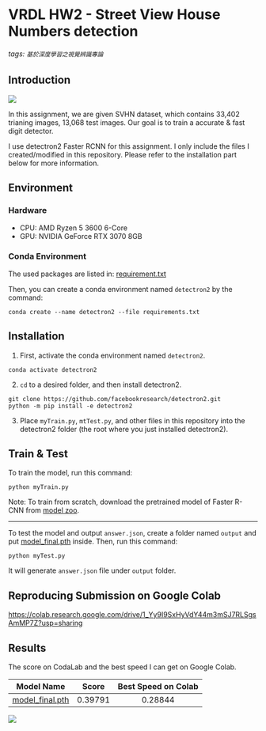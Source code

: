 # VRDL HW2 - Street View House Numbers detection
###### tags: `基於深度學習之視覺辨識專論`
## Introduction
![](https://i.imgur.com/NTT13MA.jpg)

In this assignment, we are given SVHN dataset, which contains 33,402 trianing images, 13,068 test images. Our goal is to train a accurate & fast digit detector.

I use detectron2 Faster RCNN for this assignment. I only include the files I created/modified in this repository. Please refer to the installation part below for more information.

## Environment
### Hardware
* CPU: AMD Ryzen 5 3600 6-Core
* GPU: NVIDIA GeForce RTX 3070 8GB

### Conda Environment
The used packages are listed in: [requirement.txt](https://drive.google.com/file/d/1VramN_qDKc84G0tdbePsmDLBieb-zmnz/view?usp=sharing)

Then, you can create a conda environment named `detectron2` by the command:
```
conda create --name detectron2 --file requirements.txt
```

## Installation
1. First, activate the conda environment named `detectron2`.
```
conda activate detectron2
```

2. `cd` to a desired folder, and then install detectron2.
```
git clone https://github.com/facebookresearch/detectron2.git
python -m pip install -e detectron2
```

3. Place `myTrain.py`, `mtTest.py`, and other files in this repository into the detectron2 folder (the root where you just installed detectron2).

## Train & Test

To train the model, run this command:
```
python myTrain.py
```
Note: To train from scratch, download the pretrained model of Faster R-CNN from [model zoo](https://github.com/facebookresearch/detectron2/blob/main/MODEL_ZOO.md#faster-r-cnn).

---
To test the model and output `answer.json`, create a folder named `output` and put [model_final.pth](https://drive.google.com/file/d/132S-PPWmu94KEXdnRephOi8oZ2VIub-V/view?usp=sharing) inside. Then, run this command:
```
python myTest.py
```
It will generate `answer.json` file under `output` folder.

## Reproducing Submission on Google Colab
https://colab.research.google.com/drive/1_Yy9I9SxHyVdY44m3mSJ7RLSgsAmMP7Z?usp=sharing

## Results
The score on CodaLab and the best speed I can get on Google Colab.

| Model Name  | Score | Best Speed on Colab |
| :-: | :-: | :-: |
| [model_final.pth](https://drive.google.com/file/d/132S-PPWmu94KEXdnRephOi8oZ2VIub-V/view?usp=sharing)  |  0.39791  | 0.28844 |

![](https://i.imgur.com/WsXcQ9J.png)

